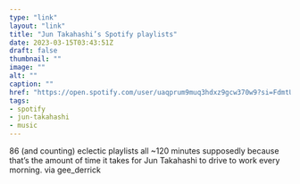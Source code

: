 ```yaml
---
type: "link"
layout: "link"
title: "Jun Takahashi’s Spotify playlists"
date: 2023-03-15T03:43:51Z
draft: false
thumbnail: ""
image: ""
alt: ""
caption: ""
href: "https://open.spotify.com/user/uaqprum9muq3hdxz9gcw370w9?si=FdmtUlooQiCGnuBmQHLgrw"
tags:
- spotify
- jun-takahashi
- music
---
```


86 (and counting) eclectic playlists all ~120 minutes supposedly because that’s the amount of time it takes for Jun Takahashi to drive to work every morning. via gee_derrick

